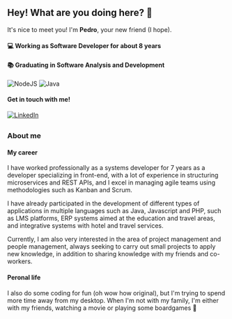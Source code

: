 ## Hey! What are you doing here? 👀

It's nice to meet you! I'm **Pedro**, your new friend (I hope).

#### 💻 Working as Software Developer for about 8 years
#### 📚 Graduating in Software Analysis and Development

#### 

![NodeJS](https://img.shields.io/badge/node.js-6DA55F?style=for-the-badge&logo=node.js&logoColor=white)
![Java](https://img.shields.io/badge/java-%23ED8B00.svg?style=for-the-badge&logo=openjdk&logoColor=white)


#### Get in touch with me!
[![LinkedIn](https://img.shields.io/badge/linkedin-%230077B5.svg?style=for-the-badge&logo=linkedin&logoColor=white)](https://www.linkedin.com/in/pedro-la-goncalves/)

##

### About me

#### My career
I have worked professionally as a systems developer for 7 years as a developer specializing in front-end, with a lot of experience in structuring microservices and REST APIs, and I excel in managing agile teams using methodologies such as Kanban and Scrum.

I have already participated in the development of different types of applications in multiple languages ​​such as Java, Javascript and PHP, such as LMS platforms, ERP systems aimed at the education and travel areas, and integrative systems with hotel and travel services.

Currently, I am also very interested in the area of ​​project management and people management, always seeking to carry out small projects to apply new knowledge, in addition to sharing knowledge with my friends and co-workers.

#### Peronal life
I also do some coding for fun (oh wow how original), but I'm trying to spend more time away from my desktop. When I'm not with my family, I'm either with my friends, watching a movie or playing some boardgames 🎲
